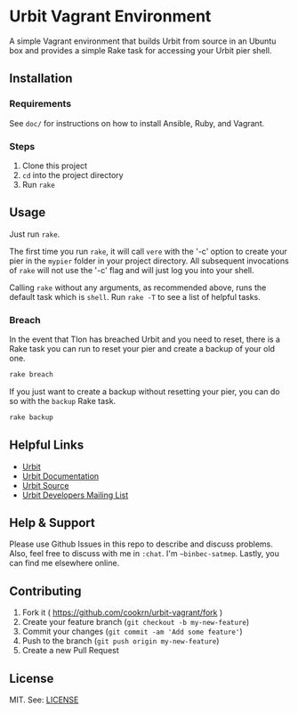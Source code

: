 Urbit Vagrant Environment
=========================

A simple Vagrant environment that builds Urbit from source in an Ubuntu
box and provides a simple Rake task for accessing your Urbit pier shell.

## Installation

### Requirements

See `doc/` for instructions on how to install Ansible, Ruby, and
Vagrant.

### Steps

1. Clone this project
2. `cd` into the project directory
3. Run `rake`

## Usage

Just run `rake`.

The first time you run `rake`, it will call `vere` with the '-c'
option to create your pier in the `mypier` folder in your project
directory. All subsequent invocations of `rake` will not use the '-c'
flag and will just log you into your shell.

Calling `rake` without any arguments, as recommended above, runs the
default task which is `shell`. Run `rake -T` to see a list of helpful
tasks.

### Breach

In the event that Tlon has breached Urbit and you need to reset, there
is a Rake task you can run to reset your pier and create a backup of
your old one.

```bash
rake breach
```

If you just want to create a backup without resetting your pier, you can
do so with the `backup` Rake task.

```bash
rake backup
```

## Helpful Links

* [Urbit](http://urbit.org/)
* [Urbit Documentation](http://doc.urbit.org/)
* [Urbit Source](https://github.com/urbit/urbit)
* [Urbit Developers Mailing List](https://groups.google.com/forum/#!forum/urbit-dev)

## Help & Support

Please use Github Issues in this repo to describe and discuss problems.
Also, feel free to discuss with me in `:chat`. I'm `~binbec-satmep`.
Lastly, you can find me elsewhere online.

## Contributing

1. Fork it ( https://github.com/cookrn/urbit-vagrant/fork )
2. Create your feature branch (`git checkout -b my-new-feature`)
3. Commit your changes (`git commit -am 'Add some feature'`)
4. Push to the branch (`git push origin my-new-feature`)
5. Create a new Pull Request

## License

MIT. See: [LICENSE](https://github.com/cookrn/urbit-vagrant/blob/master/LICENSE)
